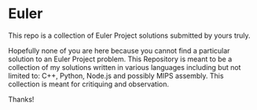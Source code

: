 Euler
=====

This repo is a collection of Euler Project solutions submitted by yours truly.


Hopefully none of you are here because you cannot find a particular solution to an Euler Project problem. This Repository is meant to be a collection of my solutions written in various languages including but not limited to: C++, Python, Node.js and possibly MIPS assembly. This collection is meant for critiquing and observation. 

Thanks!

